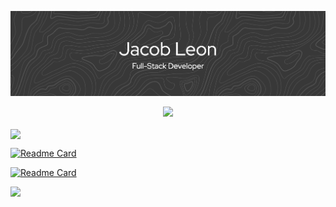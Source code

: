![My Banner](github-header-banner.png)

<p align="center">
  <a href="https://skillicons.dev">
    <img src="https://skillicons.dev/icons?i=c,python,js,typescript,html,css,react,nextjs,tailwindcss,nodejs,mysql,postgres,supabase,firebase,docker,netlify&perline=20" />
  </a>
</p>

<a href="https://github.com/anuraghazra/convoychat">
  <img height=200 align="center" src="https://github-readme-stats.vercel.app/api/top-langs?username=jacobleon2117&layout=compact&langs_count=8&card_width=320" />
</a>

[![Readme Card](https://github-readme-stats.vercel.app/api/pin/?username=jacobleon2117&repo=stormneighbor-app)](https://github.com/jacobleon2117/stormneighbor-app)

[![Readme Card](https://github-readme-stats.vercel.app/api/pin/?username=jacobleon2117&repo=OK-TF1-app)](https://github.com/jacobleon2117/OK-TF1-app)

![](https://komarev.com/ghpvc/?username=jacobleon2117&color=blue&style=for-the-badge)